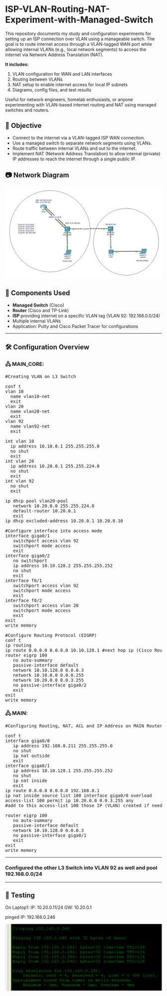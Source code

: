 # ISP-VLAN-Routing-NAT-Experiment-with-Managed-Switch
This repository documents my study and configuration experiments for setting up an ISP connection over VLAN using a manageable switch. The goal is to route internet access through a VLAN-tagged WAN port while allowing internal VLANs (e.g., local network segments) to access the internet via Network Address Translation (NAT).

**It includes:**
   1. VLAN configuration for WAN and LAN interfaces
   2. Routing between VLANs
   3. NAT setup to enable internet access for local IP subnets
   4. Diagrams, config files, and test results

Useful for network engineers, homelab enthusiasts, or anyone experimenting with VLAN-based internet routing and NAT using managed switches and routers.

## 🧠 Objective

- Connect to the internet via a VLAN-tagged ISP WAN connection.
- Use a managed switch to separate network segments using VLANs.
- Route traffic between internal VLANs and out to the internet.
- Implement NAT (Network Address Translation) to allow internal (private) IP addresses to reach the internet through a single public IP.

## 📷 Network Diagram

![Network Diagram](diagram/image.png)

## 🧰 Components Used

- **Managed Switch** (Cisco)
- **Router** (Cisco and TP-Link) 
- **ISP** providing internet on a specific VLAN tag (VLAN 92: 192.168.0.0/24)
- Multiple internal VLANs
- Application: Putty and Cisco Packet Tracer for configurations

---

## 🛠️ Configuration Overview

### 🖧 MAIN_CORE:
<pre>
#Creating VLAN on L3 Switch

conf t
vlan 10
  name vlan10-net
  exit
vlan 20
  name vlan20-net
  exit
vlan 92
  name vlan92-net
  exit

int vlan 10
  ip address 10.10.0.1 255.255.255.0
  no shut
  exit
int vlan 20
  ip address 10.20.0.1 255.255.224.0
  no shut
  exit
int vlan 92
  no shut
  exit

ip dhcp pool vlan20-pool
   network 10.20.0.0 255.255.224.0
   default-router 10.20.0.1
   exit
ip dhcp excluded-address 10.20.0.1 10.20.0.10

#Configure interface into access mode
interface giga0/1
   switchport access vlan 92
   switchport mode access
   exit
interface giga0/2
   no switchport
   ip address 10.10.128.2 255.255.255.252
   no shut
   exit
interface f0/1
   switchport access vlan 92
   switchport mode access
   exit
interface f0/2
   switchport access vlan 20
   switchport mode access
   exit
exit
write memory

#Configure Routing Protocol (EIGRP)
conf t
ip routing
ip route 0.0.0.0 0.0.0.0 10.10.128.1 #next hop ip (Cisco Router's IP address)
router eigrp 100
   no auto-summary
   passive-interface default
   network 10.10.128.0 0.0.0.3
   network 10.10.0.0 0.0.0.255
   network 10.20.0.0 0.0.3.255
   no passive-interface giga0/2
   exit
exit
write memory
</pre>

### 🖧 MAIN:
<pre>
#Configuring Routing, NAT, ACL and IP Address on MAIN Router

conf t
interface giga0/0
   ip address 192.168.0.211 255.255.255.0
   no shut
   ip nat outside
   exit
interface giga0/1
   ip address 10.10.128.1 255.255.255.252
   no shut
   ip nat inside
   exit
ip route 0.0.0.0 0.0.0.0 192.168.0.1
ip nat inside source list 100 interface giga0/0 overload
access-list 100 permit ip 10.20.0.0 0.0.3.255 any
#add to this access-list 100 those IP (VLAN) created if needed and also can deny

router eigrp 100
   no auto-summary
   passive-interface default
   network 10.10.128.0 0.0.0.3
   no passive-interface giga0/1
   exit
exit
write memory
</pre>
---
### Configured the other L3 Switch into VLAN 92 as well and pool 192.168.0.0/24
---
## 🧪 Testing
On Laptop1: IP: 10.20.0.11/24 GW: 10.20.0.1

pinged IP: 192.168.0.246

![ICMP Diagram](diagram/laptop1.png)
